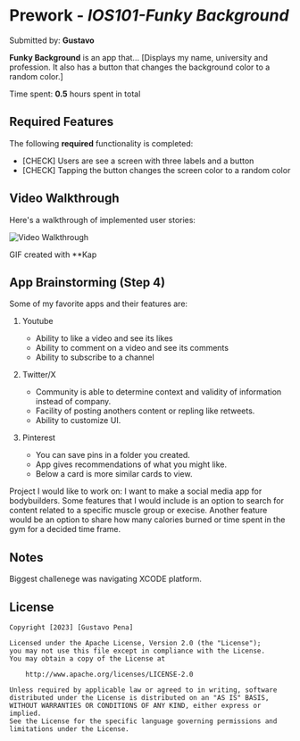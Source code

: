 # Prework - *IOS101-Funky Background*

Submitted by: **Gustavo**

**Funky Background** is an app that... [Displays my name, university and profession. It also has a button that changes the background color to a random color.] 

Time spent: **0.5** hours spent in total

## Required Features

The following **required** functionality is completed:

- [CHECK] Users are see a screen with three labels and a button
- [CHECK] Tapping the button changes the screen color to a random color
 
## Video Walkthrough

Here's a walkthrough of implemented user stories:

<img src='https://i.imgur.com/IePejoV.gifv' title='Video Walkthrough' width='' alt='Video Walkthrough' />

<!-- Replace this with whatever GIF tool you used! -->

GIF created with **Kap 
<!-- Recommended tools:
[Kap](https://getkap.co/) for macOS
[ScreenToGif](https://www.screentogif.com/) for Windows
[peek](https://github.com/phw/peek) for Linux. -->

## App Brainstorming (Step 4)
Some of my favorite apps and their features are:
1. Youtube
    * Ability to like a video and see its likes
    * Ability to comment on a video and see its comments
    * Ability to subscribe to a channel

2. Twitter/X
    * Community is able to determine context and validity of information instead of company.
    * Facility of posting anothers content or repling like retweets.
    * Ability to customize UI.
    
3. Pinterest
    * You can save pins in a folder you created.
    * App gives recommendations of what you might like.
    * Below a card is more similar cards to view.
    
Project I would like to work on:
    I want to make a social media app for bodybuilders. Some features that I would include is an option to search for content related to a specific muscle group or execise. Another feature would be an option to share how many calories burned or time spent in the gym for a decided time frame.

## Notes

Biggest challenege was navigating XCODE platform.

## License

    Copyright [2023] [Gustavo Pena]

    Licensed under the Apache License, Version 2.0 (the "License");
    you may not use this file except in compliance with the License.
    You may obtain a copy of the License at

        http://www.apache.org/licenses/LICENSE-2.0

    Unless required by applicable law or agreed to in writing, software
    distributed under the License is distributed on an "AS IS" BASIS,
    WITHOUT WARRANTIES OR CONDITIONS OF ANY KIND, either express or implied.
    See the License for the specific language governing permissions and
    limitations under the License.
